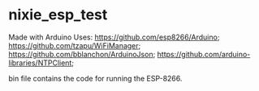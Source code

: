 # nixie_esp_test

Made with Arduino
Uses:
https://github.com/esp8266/Arduino;
https://github.com/tzapu/WiFiManager;
https://github.com/bblanchon/ArduinoJson;
https://github.com/arduino-libraries/NTPClient;

bin file contains the code for running the ESP-8266.
